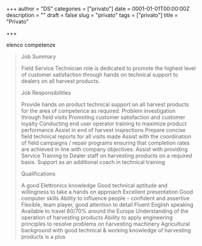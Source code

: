 +++
author = "DS"
categories = ["privato"]
date = 0001-01-01T00:00:00Z
description = ""
draft = false
slug = "privato"
tags = ["privato"]
title = "Privato"

+++


elenco competenze 

> Job Summary
> 
> Field Service Technician role is dedicated to promote the highest level of customer satisfaction through hands on technical support to dealers on all harvest products.
> 
> Job Responsibilities
> 
> Provide hands on product technical support on all harvest products for the area of competence as required.
> Problem investigation through field visits
> Promoting customer satisfaction and customer loyalty
> Conducting end user operator training to maximize product performance
> Assist in end of harvest inspections
> Prepare concise field technical reports for all visits made
> Assist with the coordination of field campaigns / repair programs ensuring that completion rates are achieved in line with company objectives.
> Assist with providing Service Training to Dealer staff on harvesting products on a required basis.
> Support as an additional coach in technical training
> 
> Qualifications
> 
> A good Elettronics knowledge
> Good technical aptitude and willingness to take a hands on approach
> Excellent presentation
> Good computer skills
> Ability to influence people – confident and assertive
> Flexible, team player, good attention to detail
> Fluent English speaking
> Available to travel 60/70% around the Europe
> Understanding of the operation of harvesting products
> Ability to apply engineering principles to resolve problems on harvesting machinery
> Agricultural background with good technical & working knowledge of harvesting products is a plus
>

